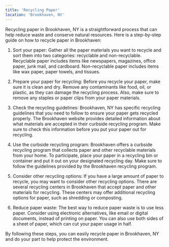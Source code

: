```yaml
---
title: 'Recycling Paper'
location: 'Brookhaven, NY'
---
```


Recycling paper in Brookhaven, NY is a straightforward process that can help reduce waste and conserve natural resources. Here is a step-by-step guide on how to recycle paper in Brookhaven:

1. Sort your paper: Gather all the paper materials you want to recycle and sort them into two categories: recyclable and non-recyclable. Recyclable paper includes items like newspapers, magazines, office paper, junk mail, and cardboard. Non-recyclable paper includes items like wax paper, paper towels, and tissues.

2. Prepare your paper for recycling: Before you recycle your paper, make sure it is clean and dry. Remove any contaminants like food, oil, or plastic, as they can damage the recycling process. Also, make sure to remove any staples or paper clips from your paper materials.

3. Check the recycling guidelines: Brookhaven, NY has specific recycling guidelines that you need to follow to ensure your paper gets recycled properly. The Brookhaven website provides detailed information about what materials are accepted in their curbside recycling program. Make sure to check this information before you put your paper out for recycling.

4. Use the curbside recycling program: Brookhaven offers a curbside recycling program that collects paper and other recyclable materials from your home. To participate, place your paper in a recycling bin or container and put it out on your designated recycling day. Make sure to follow the guidelines provided by the Brookhaven recycling program.

5. Consider other recycling options: If you have a large amount of paper to recycle, you may want to consider other recycling options. There are several recycling centers in Brookhaven that accept paper and other materials for recycling. These centers may offer additional recycling options for paper, such as shredding or composting.

6. Reduce paper waste: The best way to reduce paper waste is to use less paper. Consider using electronic alternatives, like email or digital documents, instead of printing on paper. You can also use both sides of a sheet of paper, which can cut your paper usage in half.

By following these steps, you can easily recycle paper in Brookhaven, NY and do your part to help protect the environment.
